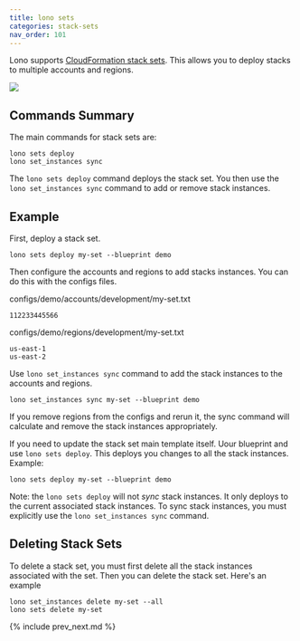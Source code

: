 ```yaml
---
title: lono sets
categories: stack-sets
nav_order: 101
---
```


Lono supports [CloudFormation stack sets](https://docs.aws.amazon.com/AWSCloudFormation/latest/UserGuide/what-is-cfnstacksets.html).  This allows you to deploy stacks to multiple accounts and regions.

![](/img/docs/stack-sets/stack-sets-details.png)

## Commands Summary

The main commands for stack sets are:

    lono sets deploy
    lono set_instances sync

The `lono sets deploy` command deploys the stack set. You then use the `lono set_instances sync` command to add or remove stack instances.

## Example

First, deploy a stack set.

    lono sets deploy my-set --blueprint demo

Then configure the accounts and regions to add stacks instances. You can do this with the configs files.

configs/demo/accounts/development/my-set.txt

    112233445566

configs/demo/regions/development/my-set.txt

    us-east-1
    us-east-2

Use `lono set_instances sync` command to add the stack instances to the accounts and regions.

    lono set_instances sync my-set --blueprint demo

If you remove regions from the configs and rerun it, the sync command will calculate and remove the stack instances appropriately.

If you need to update the stack set main template itself. Uour blueprint and use `lono sets deploy`. This deploys you changes to all the stack instances.  Example:

    lono sets deploy my-set --blueprint demo

Note: the `lono sets deploy` will not *sync* stack instances. It only deploys to the current associated stack instances. To sync stack instances, you must explicitly use the `lono set_instances sync` command.

## Deleting Stack Sets

To delete a stack set, you must first delete all the stack instances associated with the set. Then you can delete the stack set. Here's an example

    lono set_instances delete my-set --all
    lono sets delete my-set

{% include prev_next.md %}
